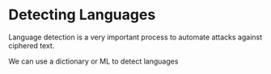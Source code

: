 # Detecting Languages 

Language detection is a very important process to automate attacks
against ciphered text.

We can use a dictionary or ML to detect languages